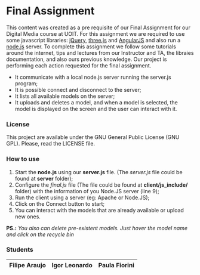 Final Assignment
================

This content was created as a pre requisite of our Final Assignment for our Digital Media course at UOIT. For this assignment we are required to use some javascript libraries: [jQuery][1], [three.js][2] and [AngularJS][3] and also run a [node.js][4] server. To complete this assignment we follow some tutorials around the internet, tips and lectures from our Instructor and TA, the libraies documentation, and also ours previous knowledge. Our project is performing each action requested for the final assignment.
- It communicate with a local node.js server running the server.js program;
- It is possible connect and disconnect to the server;
- It lists all available models on the server;
- It uploads and deletes a model, and when a model is selected, the model is displayed on the screen and the user can interact with it.

### License

This project are available under the GNU General Public License (GNU GPL). Please, read the LICENSE file.

### How to use

1. Start the **node.js** using our **server.js** file. (The *server.js* file could be found at **server** folder);
2. Configure the *final.js* file (The file could be found at **client/js_include/** folder) with the information of you Node.JS server (line 9);
3. Run the client using a server (eg: Apache or Node.JS);
4. Click on the Connect button to start;
5. You can interact with the models that are already available or upload new ones.

**PS.:** *You also can delete pre-existent models. Just hover the model name and click on the recycle bin*

### Students

Filipe Araujo | Igor Leonardo | Paula Fiorini
------------- | ------------- | -------------


[1]: http://jquery.com/
[2]: http://threejs.org/
[3]: http://angularjs.org/
[4]: http://nodejs.org/

